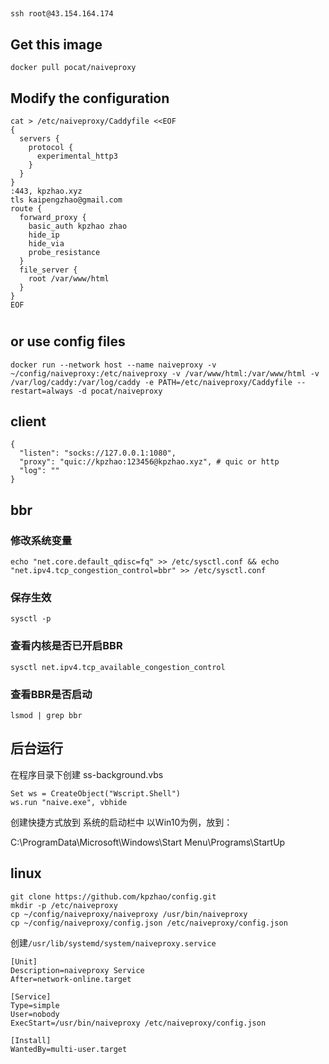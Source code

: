 ##
```
ssh root@43.154.164.174
```

## Get this image
```
docker pull pocat/naiveproxy
```

## Modify the configuration
```
cat > /etc/naiveproxy/Caddyfile <<EOF
{
  servers {
    protocol {
      experimental_http3
    }
  }
}
:443, kpzhao.xyz
tls kaipengzhao@gmail.com
route {
  forward_proxy {
    basic_auth kpzhao zhao
    hide_ip
    hide_via
    probe_resistance
  }
  file_server {
    root /var/www/html
  }
}
EOF
```

#
## or use config files
```
docker run --network host --name naiveproxy -v ~/config/naiveproxy:/etc/naiveproxy -v /var/www/html:/var/www/html -v /var/log/caddy:/var/log/caddy -e PATH=/etc/naiveproxy/Caddyfile --restart=always -d pocat/naiveproxy
```
## client
```
{
  "listen": "socks://127.0.0.1:1080",
  "proxy": "quic://kpzhao:123456@kpzhao.xyz", # quic or http
  "log": ""
}
```
## bbr
### 修改系统变量
```
echo "net.core.default_qdisc=fq" >> /etc/sysctl.conf && echo "net.ipv4.tcp_congestion_control=bbr" >> /etc/sysctl.conf
```
### 保存生效
```
sysctl -p
```
### 查看内核是否已开启BBR
```
sysctl net.ipv4.tcp_available_congestion_control
```
### 查看BBR是否启动
```
lsmod | grep bbr
```
## 后台运行
在程序目录下创建 ss-background.vbs
```
Set ws = CreateObject("Wscript.Shell")   
ws.run "naive.exe", vbhide
```
创建快捷方式放到 系统的启动栏中
以Win10为例，放到：

C:\ProgramData\Microsoft\Windows\Start Menu\Programs\StartUp

## linux
```
git clone https://github.com/kpzhao/config.git 
mkdir -p /etc/naiveproxy
cp ~/config/naiveproxy/naiveproxy /usr/bin/naiveproxy
cp ~/config/naiveproxy/config.json /etc/naiveproxy/config.json    
```
创建`/usr/lib/systemd/system/naiveproxy.service`

```
[Unit]
Description=naiveproxy Service
After=network-online.target

[Service]
Type=simple
User=nobody
ExecStart=/usr/bin/naiveproxy /etc/naiveproxy/config.json

[Install]
WantedBy=multi-user.target
```
